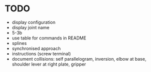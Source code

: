 # TODO

* display configuration
* display joint name
* 5-3b
* use table for commands in README
* splines
* synchronised approach
* instructions (screw terminal)
* document collisions: self parallelogram, inversion, elbow at base, shoulder lever at right plate, gripper

